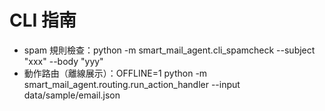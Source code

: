 # CLI 指南
- spam 規則檢查：python -m smart_mail_agent.cli_spamcheck --subject "xxx" --body "yyy"
- 動作路由（離線展示）：OFFLINE=1 python -m smart_mail_agent.routing.run_action_handler --input data/sample/email.json

